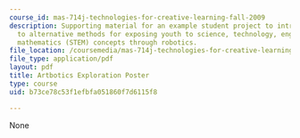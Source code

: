 ```yaml
---
course_id: mas-714j-technologies-for-creative-learning-fall-2009
description: Supporting material for an example student project to introduce educators
  to alternative methods for exposing youth to science, technology, engineering, and
  mathematics (STEM) concepts through robotics.
file_location: /coursemedia/mas-714j-technologies-for-creative-learning-fall-2009/b73ce78c53f1efbfa051860f7d6115f8_MITMAS_714JF09_proj1_postr.pdf
file_type: application/pdf
layout: pdf
title: Artbotics Exploration Poster
type: course
uid: b73ce78c53f1efbfa051860f7d6115f8

---
```

None
